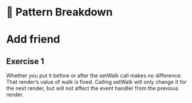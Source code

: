 # 🏹 Pattern Breakdown

# Add friend

## Exercise 1

Whether you put it before or after the setWalk call makes no difference. That render’s value of walk is fixed. Calling setWalk will only change it for the next render, but will not affect the event handler from the previous render.
